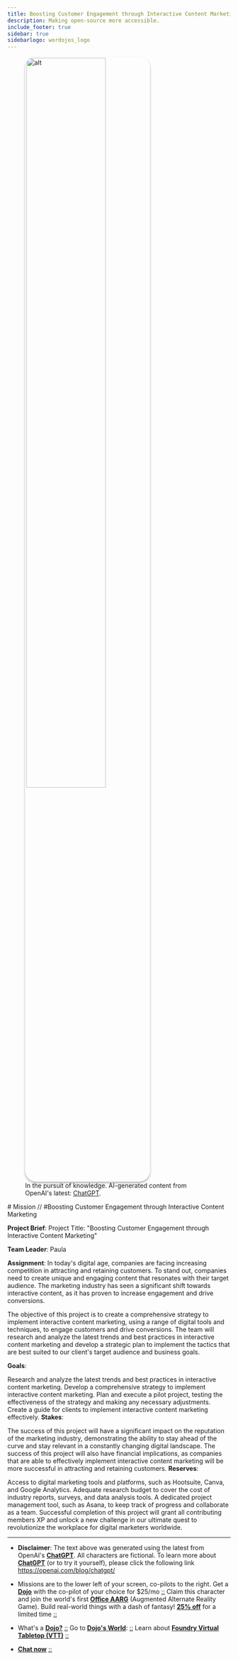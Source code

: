 ```yaml
---
title: Boosting Customer Engagement through Interactive Content Marketing
description: Making open-source more accessible.
include_footer: true
sidebar: true
sidebarlogo: wordojos_logo
---
```

<figure>
    <img src='/uploads/mechs/Barista.png' style="width: 65%;height: 65%;padding: 3px; box-shadow: 0 3px 5px rgba(0,0,0,.3);border-radius: 25px;overflow: hidden;border: none;" align="middle"; alt='alt'; alt='student in hoody with laptop';/>
    <figcaption>In the pursuit of knowledge.  AI-generated content from OpenAI's latest: <a href="https://openai.com/blog/chatgpt/" >ChatGPT</a>.</figcaption>
</figure>
# Mission // #Boosting Customer Engagement through Interactive Content Marketing


**Project Brief**:
Project Title: "Boosting Customer Engagement through Interactive Content Marketing"

**Team Leader**: Paula

**Assignment**:
In today's digital age, companies are facing increasing competition in attracting and retaining customers. To stand out, companies need to create unique and engaging content that resonates with their target audience. The marketing industry has seen a significant shift towards interactive content, as it has proven to increase engagement and drive conversions.

The objective of this project is to create a comprehensive strategy to implement interactive content marketing, using a range of digital tools and techniques, to engage customers and drive conversions. The team will research and analyze the latest trends and best practices in interactive content marketing and develop a strategic plan to implement the tactics that are best suited to our client's target audience and business goals.

**Goals**:

Research and analyze the latest trends and best practices in interactive content marketing.
Develop a comprehensive strategy to implement interactive content marketing.
Plan and execute a pilot project, testing the effectiveness of the strategy and making any necessary adjustments.
Create a guide for clients to implement interactive content marketing effectively.
**Stakes**:

The success of this project will have a significant impact on the reputation of the marketing industry, demonstrating the ability to stay ahead of the curve and stay relevant in a constantly changing digital landscape.
The success of this project will also have financial implications, as companies that are able to effectively implement interactive content marketing will be more successful in attracting and retaining customers.
**Reserves**:

Access to digital marketing tools and platforms, such as Hootsuite, Canva, and Google Analytics.
Adequate research budget to cover the cost of industry reports, surveys, and data analysis tools.
A dedicated project management tool, such as Asana, to keep track of progress and collaborate as a team.
Successful completion of this project will grant all contributing members XP and unlock a new challenge in our ultimate quest to revolutionize the workplace for digital marketers worldwide.

---

* **Disclaimer**: The text above was generated using the latest from OpenAI's [**ChatGPT**](https://openai.com/blog/chatgpt/).  All characters are fictional.  To learn more about [**ChatGPT**](https://openai.com/blog/chatgpt/) (or to try it yourself), please click the following link https://openai.com/blog/chatgpt/

* Missions are to the lower left of your screen, co-pilots to the right. Get a [**Dojo**](https://workmates.live/marketplace) with the co-pilot of your choice for $25/mo [::](https://workmates.live/marketplace)  Claim this character and join the world's first [**Office AARG**](https://dojos.world) (Augmented Alternate Reality Game). Build real-world things with a dash of fantasy! [**25% off**](https://blog.workdojos.com/deal-on-a-dojo) for a limited time [::](https://blog.workdojos.com/deal-on-a-dojo) 

* What's a [**Dojo?**](https://workdojos.com) [::](https://workdojos.com)  Go to [**Dojo's World**](https://dojos.world): [::](https://dojos.world)  Learn about [**Foundry Virtual Tabletop (VTT)**](https://foundryvtt.com) [::](https://foundryvtt.com/)

* [**Chat now**](https://chat.workmates.live/channel/support) [::](https://chat.workmates.live/channel/support)